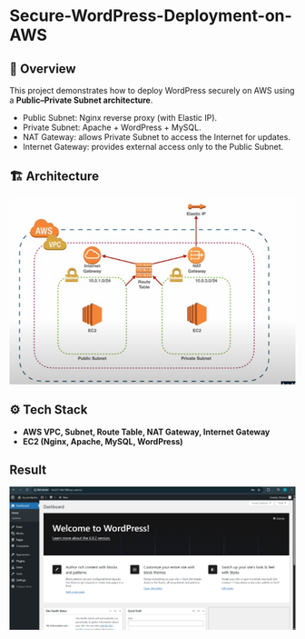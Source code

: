 # Secure-WordPress-Deployment-on-AWS


## 📌 Overview
This project demonstrates how to deploy WordPress securely on AWS using a **Public–Private Subnet architecture**.

- Public Subnet: Nginx reverse proxy (with Elastic IP).
- Private Subnet: Apache + WordPress + MySQL.
- NAT Gateway: allows Private Subnet to access the Internet for updates.
- Internet Gateway: provides external access only to the Public Subnet.

## 🏗️ Architecture
![VPC Architecture](images/vpc-architecture.png)

## ⚙️ Tech Stack
- **AWS VPC, Subnet, Route Table, NAT Gateway, Internet Gateway**
- **EC2 (Nginx, Apache, MySQL, WordPress)**

## Result
![Result](images/result.png)
